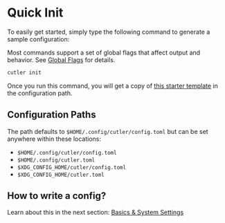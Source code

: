 # Quick Init

To easily get started, simply type the following command to generate a sample configuration:

Most commands support a set of global flags that affect output and behavior.
See [Global Flags](./global-flags.md) for details.

```sh
cutler init
```

Once you run this command, you will get a copy of [this starter template](https://github.com/cutlerCLI/cutler/blob/master/examples/complete.toml) in the
configuration path.

## Configuration Paths

The path defaults to `$HOME/.config/cutler/config.toml` but can
be set anywhere within these locations:

- `$HOME/.config/cutler/config.toml`
- `$HOME/.config/cutler.toml`
- `$XDG_CONFIG_HOME/cutler/config.toml`
- `$XDG_CONFIG_HOME/cutler.toml`

## How to write a config?

Learn about this in the next section: [Basics & System Settings](./system-settings.md)
